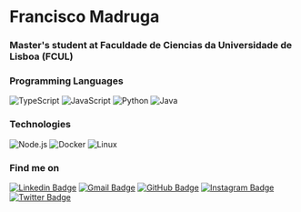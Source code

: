 # Francisco Madruga
### Master's student at Faculdade de Ciencias da Universidade de Lisboa (FCUL)

### Programming Languages

![TypeScript](https://img.shields.io/badge/-TypeScript-fff?&logo=TypeScript&logoColor=007ACC)
![JavaScript](https://img.shields.io/badge/-JavaScript-fff?&logo=JavaScript&logoColor=ddc508)
![Python](https://img.shields.io/badge/-Python-fff?&logo=python)
![Java](https://img.shields.io/badge/-Java-fff?&logo=Java&logoColor=007396)

### Technologies

![Node.js](https://img.shields.io/badge/-Node.js-fff?&logo=node.js)
![Docker](https://img.shields.io/badge/-Docker-fff?&logo=Docker)
![Linux](https://img.shields.io/badge/-Linux-fff?&logo=linux&logoColor=000)

### Find me on

[![Linkedin Badge](https://img.shields.io/badge/-Francisco%20Madruga-blue?style=flat-circle&logo=Linkedin&logoColor=white&link=https://www.linkedin.com/in/francisco-madruga-0694971b4/)](https://www.linkedin.com/in/francisco-madruga-0694971b4/)
[![Gmail Badge](https://img.shields.io/badge/-Francisco%20Madruga-d54b3d?style=flat-circle&labelColor=d54b3d&logo=gmail&logoColor=white&link=mailto:madruga.francisco@tutanota.com)](mailto:madruga.francisco@tutanota.com)
[![GitHub Badge](https://img.shields.io/badge/-FMadruga-24292e?style=flat-circle&labelColor=24292e&logo=github&logoColor=white&link=https://github.com/F-Madruga)](https://github.com/F-Madruga)
[![Instagram Badge](https://img.shields.io/badge/-@francisco_madruga-e02c73?style=flat-circle&labelColor=e02c73&logo=Instagram&logoColor=white&link=https://www.instagram.com/francisco_madruga/)](https://www.instagram.com/francisco_madruga/)
[![Twitter Badge](https://img.shields.io/badge/-@FMadruga98-1ca0f1?style=flat-circle&labelColor=1ca0f1&logo=twitter&logoColor=white&link=https://twitter.com/FMadruga98)](https://twitter.com/FMadruga98)

